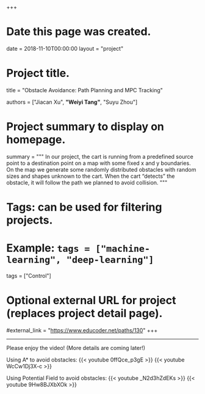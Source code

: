 +++
# Date this page was created.
date = 2018-11-10T00:00:00
layout = "project"

# Project title.
title = "Obstacle Avoidance: Path Planning and MPC Tracking"

authors = ["Jiacan Xu", **"Weiyi Tang"**, "Suyu Zhou"]

# Project summary to display on homepage.
summary = """
In our project, the cart is running from a predefined source point to a destination point on a map with some fixed x and y boundaries. On the map we generate some randomly distributed obstacles with random sizes and shapes unknown to the cart. When the cart “detects” the obstacle, it will follow the path we planned to avoid collision.
 """

# Tags: can be used for filtering projects.
# Example: `tags = ["machine-learning", "deep-learning"]`
tags = ["Control"]

# Optional external URL for project (replaces project detail page).
#external_link = "https://www.educoder.net/paths/130"
+++

---
Please enjoy the video! (More details are coming later!)<br>

Using A* to avoid obstacles:
{{< youtube 0ffQce_p3gE >}}
{{< youtube WcCw1Dj3X-c >}}

Using Potential Field to avoid obstacles:
{{< youtube _N2d3hZdEKs >}}
{{< youtube 9Hw8BJXbXOk >}}
